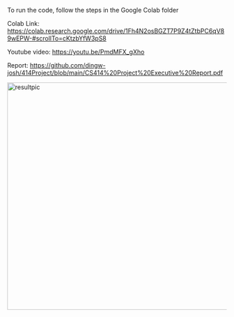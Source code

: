 To run the code, follow the steps in the Google Colab folder

Colab Link: https://colab.research.google.com/drive/1Fh4N2osBGZT7P9Z4tZtbPC6qV89wEPW-#scrollTo=cKtzbYfW3pS8

Youtube video: https://youtu.be/PmdMFX_gXho

Report: https://github.com/dingw-josh/414Project/blob/main/CS414%20Project%20Executive%20Report.pdf

<img width="522" alt="resultpic" src="https://github.com/dingw-josh/414Project/assets/98542839/b1d7c337-8d78-4c94-8358-89de3396696e">
